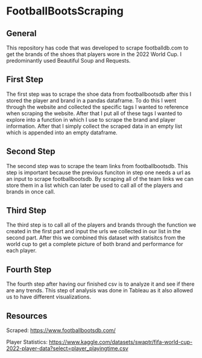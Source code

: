 # FootballBootsScraping

## General

This repository has code that was developed to scrape footballdb.com to get the brands of the shoes that players wore in the 2022 World Cup. I predominantly used Beautiful Soup and Requests. 

## First Step

The first step was to scrape the shoe data from footballbootsdb after this I stored the player and brand in a pandas dataframe. 
To do this I went through the website and collected the specific tags I wanted to reference when scraping the website. After that I put all of these tags I wanted to explore into a function in which I use to scrape the brand and player information. After that I simply collect the scraped data in an empty list which is appended into an empty dataframe. 

## Second Step

The second step was to scrape the team links from footballbootsdb. This step is important because the previous funciton in step one needs a url as an input to scrape footballbootsdb. By scraping all of the team links we can store them in a list which can later be used to call all of the players and brands in once call. 

## Third Step

The third step is to call all of the players and brands through the function we created in the first part and input the urls we collected in our list in the second part. After this we combined this dataset with statisitcs from the world cup to get a complete picture of both brand and performance for each player. 

## Fourth Step

The fourth step after having our finished csv is to analyze it and see if there are any trends. This step of analysis was done in Tableau as it also allowed us to have different visualizations. 

## Resources

Scraped: https://www.footballbootsdb.com/

Player Statistics: https://www.kaggle.com/datasets/swaptr/fifa-world-cup-2022-player-data?select=player_playingtime.csv
